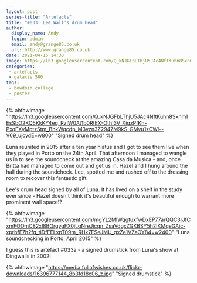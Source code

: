 ```yaml
---
layout: post
series-title: "Artefacts" 
title: "#033: Lee Wall's drum head"
author:
  display_name: Andy
  login: admin
  email: andy@grange85.co.uk
  url: http://www.grange85.co.uk
date: 2021-04-15 14:30
image: https://lh3.googleusercontent.com/Q_kNJGFbLThjU5JAc4NftKuhn8Sxnm1EsSbO2KQ5KkKY4eg_RzlW0At1b0RtEX-OthI3V_XigzPfKh-PxqFXyMptzStm_BhkWqcdp_M3vzn3Z2947M9kS-GMvu1zCWl--V69_ujcydE=w2400
categories:
 - artefacts
 - galaxie 500
tags:
 - bowdoin college
 - poster
---
```

{% ahfowimage "https://lh3.googleusercontent.com/Q_kNJGFbLThjU5JAc4NftKuhn8Sxnm1EsSbO2KQ5KkKY4eg_RzlW0At1b0RtEX-OthI3V_XigzPfKh-PxqFXyMptzStm_BhkWqcdp_M3vzn3Z2947M9kS-GMvu1zCWl--V69_ujcydE=w800" "Signed drum head" %}

Luna reunited in 2015 after a ten year hiatus and I got to see them live when they played in Porto on the 24th April. That afternoon I managed to wangle us in to see the soundcheck at the amazing Casa da Musica - and, once Britta had managed to come out and get us in, Hazel and I hung around the hall during the soundcheck. Lee, spotted me and rushed off to the dressing room to recover this fantastic gift.

Lee's drum head signed by all of Luna. It has lived on a shelf in the study ever since - Hazel doesn't think it's beautiful enough to warrant more prominent wall space!?

<!--more-->

{% ahfowimage "https://lh3.googleusercontent.com/mgYL2MIWqgtuxfwDxEP77arQQC3rJfCxmFOOmC82xl8BQrgvgFX0jLqNreJjcqn_ZsaVdgxZGKBSY5h2IKMqeGAic-xprbfE7h2fq_tiDfEELxpT09m_RHk7FSeJMU_gxZe1VZaOY84=w2400" "Luna soundchecking in Porto, April 2015" %}


I guess this is artefact #033a - a signed drumstick from Luna's show at Dingwalls in 2002!

{% ahfowimage "https://media.fullofwishes.co.uk/flickr-downloads/16396777144_8b3fd18c06_z.jpg" "Signed drumstick" %}



